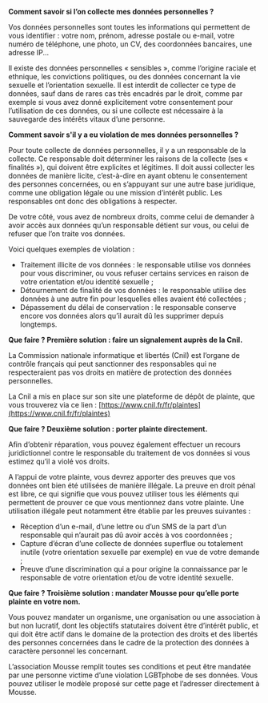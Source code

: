 **Comment savoir si l’on collecte mes données personnelles ?**

Vos données personnelles sont toutes les informations qui permettent de vous identifier : votre nom, prénom, adresse postale ou e-mail, votre numéro de téléphone, une photo, un CV, des coordonnées bancaires, une adresse IP...

Il existe des données personnelles « sensibles », comme l’origine raciale et ethnique, les convictions politiques, ou des données concernant la vie sexuelle et l’orientation sexuelle. Il est interdit de collecter ce type de données, sauf dans de rares cas très encadrés par le droit, comme par exemple si vous avez donné explicitement votre consentement pour l’utilisation de ces données, ou si une collecte est nécessaire à la sauvegarde des intérêts vitaux d’une personne.


**Comment savoir s'il y a eu violation de mes données personnelles ?**

Pour toute collecte de données personnelles, il y a un responsable de la collecte. Ce responsable doit déterminer les raisons de la collecte (ses « finalités »), qui doivent être explicites et légitimes. Il doit aussi collecter les données de manière licite, c’est-à-dire en ayant obtenu le consentement des personnes concernées, ou en s’appuyant sur une autre base juridique, comme une obligation légale ou une mission d’intérêt public. Les responsables ont donc des obligations à respecter.

De votre côté, vous avez de nombreux droits, comme celui de demander à avoir accès aux données qu’un responsable détient sur vous, ou celui de refuser que l’on traite vos données.

Voici quelques exemples de violation :

-	Traitement illicite de vos données : le responsable utilise vos données pour vous discriminer, ou vous refuser certains services en raison de votre orientation et/ou identité sexuelle ;
-	Détournement de finalité de vos données : le responsable utilise des données à une autre fin pour lesquelles elles avaient été collectées ;
-	Dépassement du délai de conservation : le responsable conserve encore vos données alors qu’il aurait dû les supprimer depuis longtemps.


**Que faire ? Première solution : faire un signalement auprès de la Cnil.**

La Commission nationale informatique et libertés (Cnil) est l’organe de contrôle français qui peut sanctionner des responsables qui ne respecteraient pas vos droits en matière de protection des données personnelles.

La Cnil a mis en place sur son site une plateforme de dépôt de plainte, que vous trouverez via ce lien : [https://www.cnil.fr/fr/plaintes](https://www.cnil.fr/fr/plaintes) 


**Que faire ? Deuxième solution : porter plainte directement.**

Afin d’obtenir réparation, vous pouvez également effectuer un recours juridictionnel contre le responsable du traitement de vos données si vous estimez qu’il a violé vos droits. 

A l’appui de votre plainte, vous devrez apporter des preuves que vos données ont bien été utilisées de manière illégale. La preuve en droit pénal est libre, ce qui signifie que vous pouvez utiliser tous les éléments qui permettent de prouver ce que vous mentionnez dans votre plainte.
Une utilisation illégale peut notamment être établie par les preuves suivantes :
-	Réception d’un e-mail, d’une lettre ou d’un SMS de la part d’un responsable qui n’aurait pas dû avoir accès à vos coordonnées ; 
-	Capture d’écran d’une collecte de données superflue ou totalement inutile (votre orientation sexuelle par exemple) en vue de votre demande ;
-	Preuve d’une discrimination qui a pour origine la connaissance par le responsable de votre orientation et/ou de votre identité sexuelle. 


**Que faire ? Troisième solution : mandater Mousse pour qu’elle porte plainte en votre nom.** 

Vous pouvez mandater un organisme, une organisation ou une association à but non lucratif, dont les objectifs statutaires doivent être d’intérêt public, et qui doit être actif dans le domaine de la protection des droits et des libertés des personnes concernées dans le cadre de la protection des données à caractère personnel les concernant. 

L’association Mousse remplit toutes ses conditions et peut être mandatée par une personne victime d’une violation LGBTphobe de ses données. Vous pouvez utiliser le modèle proposé sur cette page et l’adresser directement à Mousse. 
